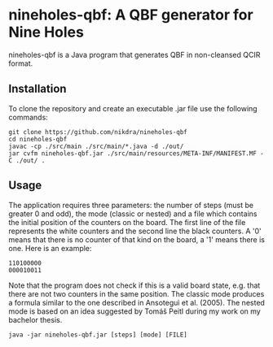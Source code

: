 # nineholes-qbf: A QBF generator for Nine Holes
nineholes-qbf is a Java program that generates QBF in non-cleansed QCIR format.
## Installation
To clone the repository and create an executable .jar file use the following commands:
```
git clone https://github.com/nikdra/nineholes-qbf
cd nineholes-qbf
javac -cp ./src/main ./src/main/*.java -d ./out/
jar cvfm nineholes-qbf.jar ./src/main/resources/META-INF/MANIFEST.MF -C ./out/ .
```
## Usage
The application requires three parameters: the number of steps (must be greater 0 and odd), the mode (classic or nested) and a file which contains the initial position of the counters on the board. The first line of the file represents the white counters and the second line the black counters. A '0' means that there is no counter of that kind on the board, a '1' means there is one. Here is an example:
```
110100000
000010011
```
Note that the program does not check if this is a valid board state, e.g. that there are not two counters in the same position.
The classic mode produces a formula similar to the one described in Ansoteguì et al. (2005). The nested mode is based on an idea suggested by Tomáš Peitl during my work on my bachelor thesis.  
```
java -jar nineholes-qbf.jar [steps] [mode] [FILE]
```
